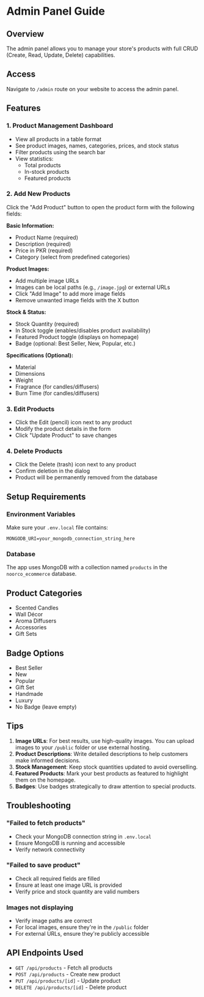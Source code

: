 # Admin Panel Guide

## Overview
The admin panel allows you to manage your store's products with full CRUD (Create, Read, Update, Delete) capabilities.

## Access
Navigate to `/admin` route on your website to access the admin panel.

## Features

### 1. Product Management Dashboard
- View all products in a table format
- See product images, names, categories, prices, and stock status
- Filter products using the search bar
- View statistics:
  - Total products
  - In-stock products
  - Featured products

### 2. Add New Products
Click the "Add Product" button to open the product form with the following fields:

**Basic Information:**
- Product Name (required)
- Description (required)
- Price in PKR (required)
- Category (select from predefined categories)

**Product Images:**
- Add multiple image URLs
- Images can be local paths (e.g., `/image.jpg`) or external URLs
- Click "Add Image" to add more image fields
- Remove unwanted image fields with the X button

**Stock & Status:**
- Stock Quantity (required)
- In Stock toggle (enables/disables product availability)
- Featured Product toggle (displays on homepage)
- Badge (optional: Best Seller, New, Popular, etc.)

**Specifications (Optional):**
- Material
- Dimensions
- Weight
- Fragrance (for candles/diffusers)
- Burn Time (for candles/diffusers)

### 3. Edit Products
- Click the Edit (pencil) icon next to any product
- Modify the product details in the form
- Click "Update Product" to save changes

### 4. Delete Products
- Click the Delete (trash) icon next to any product
- Confirm deletion in the dialog
- Product will be permanently removed from the database

## Setup Requirements

### Environment Variables
Make sure your `.env.local` file contains:
```
MONGODB_URI=your_mongodb_connection_string_here
```

### Database
The app uses MongoDB with a collection named `products` in the `noorco_ecommerce` database.

## Product Categories
- Scented Candles
- Wall Décor
- Aroma Diffusers
- Accessories
- Gift Sets

## Badge Options
- Best Seller
- New
- Popular
- Gift Set
- Handmade
- Luxury
- No Badge (leave empty)

## Tips
1. **Image URLs**: For best results, use high-quality images. You can upload images to your `/public` folder or use external hosting.
2. **Product Descriptions**: Write detailed descriptions to help customers make informed decisions.
3. **Stock Management**: Keep stock quantities updated to avoid overselling.
4. **Featured Products**: Mark your best products as featured to highlight them on the homepage.
5. **Badges**: Use badges strategically to draw attention to special products.

## Troubleshooting

### "Failed to fetch products"
- Check your MongoDB connection string in `.env.local`
- Ensure MongoDB is running and accessible
- Verify network connectivity

### "Failed to save product"
- Check all required fields are filled
- Ensure at least one image URL is provided
- Verify price and stock quantity are valid numbers

### Images not displaying
- Verify image paths are correct
- For local images, ensure they're in the `/public` folder
- For external URLs, ensure they're publicly accessible

## API Endpoints Used
- `GET /api/products` - Fetch all products
- `POST /api/products` - Create new product
- `PUT /api/products/[id]` - Update product
- `DELETE /api/products/[id]` - Delete product
